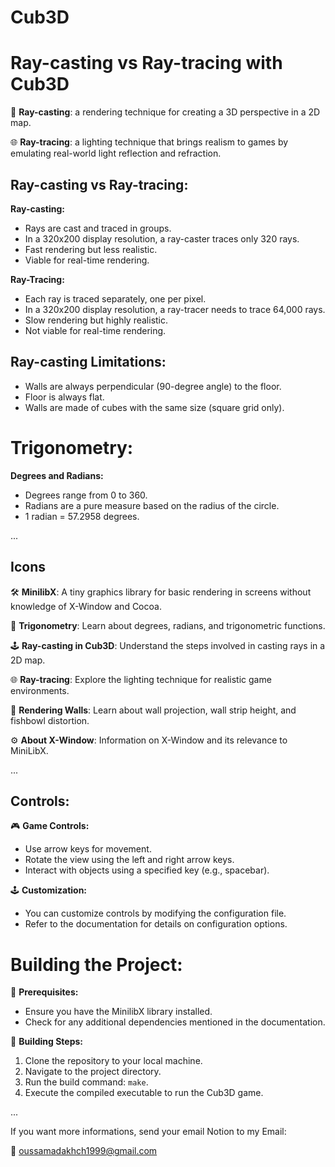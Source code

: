 # Cub3D

# Ray-casting vs Ray-tracing with Cub3D

🚀 **Ray-casting**: a rendering technique for creating a 3D perspective in a 2D map.

🌐 **Ray-tracing**: a lighting technique that brings realism to games by emulating real-world light reflection and refraction.

## Ray-casting vs Ray-tracing:

**Ray-casting:**
- Rays are cast and traced in groups.
- In a 320x200 display resolution, a ray-caster traces only 320 rays.
- Fast rendering but less realistic.
- Viable for real-time rendering.

**Ray-Tracing:**
- Each ray is traced separately, one per pixel.
- In a 320x200 display resolution, a ray-tracer needs to trace 64,000 rays.
- Slow rendering but highly realistic.
- Not viable for real-time rendering.

## Ray-casting Limitations:

- Walls are always perpendicular (90-degree angle) to the floor.
- Floor is always flat.
- Walls are made of cubes with the same size (square grid only).

# Trigonometry:

**Degrees and Radians:**
- Degrees range from 0 to 360.
- Radians are a pure measure based on the radius of the circle.
- 1 radian = 57.2958 degrees.

...

## Icons
🛠️ **MinilibX**: A tiny graphics library for basic rendering in screens without knowledge of X-Window and Cocoa.

📐 **Trigonometry**: Learn about degrees, radians, and trigonometric functions.

🕹️ **Ray-casting in Cub3D**: Understand the steps involved in casting rays in a 2D map.

🌐 **Ray-tracing**: Explore the lighting technique for realistic game environments.

🎨 **Rendering Walls**: Learn about wall projection, wall strip height, and fishbowl distortion.

⚙️ **About X-Window**: Information on X-Window and its relevance to MiniLibX.

...

## Controls:

🎮 **Game Controls:**
- Use arrow keys for movement.
- Rotate the view using the left and right arrow keys.
- Interact with objects using a specified key (e.g., spacebar).

🕹️ **Customization:**
- You can customize controls by modifying the configuration file.
- Refer to the documentation for details on configuration options.

# Building the Project:

🔧 **Prerequisites:**
- Ensure you have the MinilibX library installed.
- Check for any additional dependencies mentioned in the documentation.

🚀 **Building Steps:**
1. Clone the repository to your local machine.
2. Navigate to the project directory.
3. Run the build command: `make`.
4. Execute the compiled executable to run the Cub3D game.

...

If you want more informations, send your email Notion to my Email:

📧 oussamadakhch1999@gmail.com
